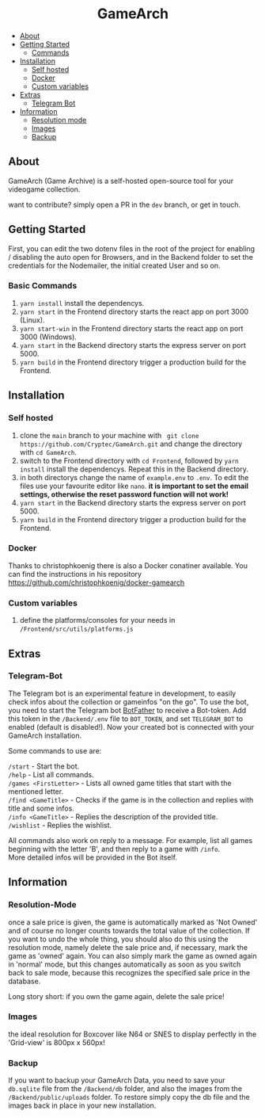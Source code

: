 <center><h1>Game<b>Arch</b></h2></center>

<!-- MarkdownTOC autolink="true" -->
- [About](#About)
- [Getting Started](#Getting-Started)
  - [Commands](#Basic-Commands)
- [Installation](#Getting-Started)
  - [Self hosted](#Self-hosted)
  - [Docker](#Docker)
  - [Custom variables](#Self-hosted)
- [Extras](#Extras)
  - [Telegram Bot](#Telegram-Bot)
- [Information](#Information)
  - [Resolution mode](#Resolution-Mode)
  - [Images](#Images)
  - [Backup](#Backup)
<!-- /MarkdownTOC -->
## About

GameArch (Game Archive) is a self-hosted open-source tool for your videogame collection. 


want to contribute? simply open a PR in the ```dev``` branch, or get in touch. 

## Getting Started

First, you can edit the two dotenv files in the root of the project for enabling / disabling the auto open for Browsers, and in the Backend folder to set the credentials for the Nodemailer, the initial created User and so on.

### Basic Commands
1. `yarn install` install the dependencys.
2. `yarn start` in the Frontend directory starts the react app on port 3000 (Linux).
3. `yarn start-win` in the Frontend directory starts the react app on port 3000 (Windows).
4. `yarn start` in the Backend directory starts the express server on port 5000.
5. `yarn build` in the Frontend directory trigger a production build for the Frontend.

## Installation

### Self hosted
1. clone the `main` branch to your machine with ` git clone   https://github.com/Cryptec/GameArch.git` and change the directory with `cd GameArch`.
2. switch to the Frontend directory with `cd Frontend`, followed by `yarn install` install the dependencys. Repeat this in the Backend directory.
3. in both directorys change the name of `example.env` to `.env`. To edit the files use your favourite editor like <code>nano</code>. <b>it is important to set the email settings, otherwise the reset password function will not work!</b>
4. `yarn start` in the Backend directory starts the express server on port 5000.
5. `yarn build` in the Frontend directory trigger a production build for the Frontend.

### Docker

Thanks to christophkoenig there is also a Docker conatiner available. You can find the instructions in his 
repository <https://github.com/christophkoenig/docker-gamearch>

### Custom variables
1. define the platforms/consoles for your needs in   `/Frontend/src/utils/platforms.js`

## Extras

### Telegram-Bot

The Telegram bot is an experimental feature in development, to easily check infos about the collection or gameinfos "on the go".
To use the bot, you need to start the Telegram bot [BotFather](https://telegram.me/BotFather) to receive a Bot-token.
Add this token in the `/Backend/.env` file to `BOT_TOKEN`, and set `TELEGRAM_BOT` to enabled (default is disabled!). Now your created bot is connected with your GameArch installation.

Some commands to use are: 

`/start` - Start the bot.\
`/help` - List all commands.\
`/games <FirstLetter>` - Lists all owned game titles that start with the mentioned letter.\
`/find <GameTitle>` - Checks if the game is in the collection and replies with title and some infos.\
`/info <GameTitle>` - Replies the description of the provided title.\
`/wishlist` - Replies the wishlist.

All commands also work on reply to a message. For example, list all games beginning with the letter 'B', and then reply to a game with `/info`.\
More detailed infos will be provided in the Bot itself.

## Information

### Resolution-Mode

once a sale price is given, the game is automatically marked as 'Not Owned' and of course no longer counts towards the total value of the collection. If you want to undo the whole thing, you should also do this using the resolution mode, namely delete the sale price and, if necessary, mark the game as 'owned' again. You can also simply mark the game as owned again in 'normal' mode, but this changes automatically as soon as you switch back to sale mode, because this recognizes the specified sale price in the database.

Long story short: if you own the game again, delete the sale price!

### Images

the ideal resolution for Boxcover like N64 or SNES to display perfectly in the 'Grid-view' is 800px x 560px!

### Backup

If you want to backup your GameArch Data, you need to save your `db.sqlite` file from the `/Backend/db` folder, and also the images from the `/Backend/public/uploads` folder. 
To restore simply copy the db file and the images back in place in your new installation.
